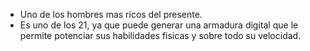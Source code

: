 - Uno de los hombres mas ricos del presente.
- Es uno de los 21, ya que puede generar una armadura digital que le permite potenciar sus habilidades fisicas
y sobre todo su velocidad. 
